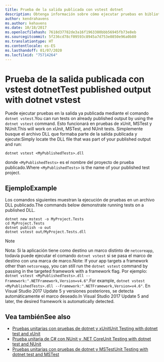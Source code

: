```yaml
---
title: Prueba de la salida publicada con vstest dotnet
description: Obtenga información sobre cómo ejecutar pruebas en bibliotecas publicadas en lugar de código fuente, con el comando dotnet vstest.
author: kendrahavens
ms.author: kehavens
ms.date: 10/18/2017
ms.openlocfilehash: 7618d37782de3a16f1963380bbb56945fb73e8eb
ms.sourcegitcommit: 5f236cd78cf09593c8945a7d753e0850e96a0b80
ms.translationtype: HT
ms.contentlocale: es-ES
ms.lasthandoff: 01/07/2020
ms.locfileid: "75714264"
---
```

# <a name="test-published-output-with-dotnet-vstest"></a><span data-ttu-id="bfe1e-103">Prueba de la salida publicada con vstest dotnet</span><span class="sxs-lookup"><span data-stu-id="bfe1e-103">Test published output with dotnet vstest</span></span>

<span data-ttu-id="bfe1e-104">Puede ejecutar pruebas en la salida ya publicada mediante el comando `dotnet vstest`.</span><span class="sxs-lookup"><span data-stu-id="bfe1e-104">You can run tests on already published output by using the `dotnet vstest` command.</span></span> <span data-ttu-id="bfe1e-105">Esto funcionará en pruebas de xUnit, MSTest y NUnit.</span><span class="sxs-lookup"><span data-stu-id="bfe1e-105">This will work on xUnit, MSTest, and NUnit tests.</span></span> <span data-ttu-id="bfe1e-106">Simplemente busque el archivo DLL que formaba parte de la salida publicada y ejecute:</span><span class="sxs-lookup"><span data-stu-id="bfe1e-106">Simply locate the DLL file that was part of your published output and run:</span></span>

```dotnetcli
dotnet vstest <MyPublishedTests>.dll
```

<span data-ttu-id="bfe1e-107">donde `<MyPublishedTests>` es el nombre del proyecto de prueba publicado.</span><span class="sxs-lookup"><span data-stu-id="bfe1e-107">Where `<MyPublishedTests>` is the name of your published test project.</span></span>

## <a name="example"></a><span data-ttu-id="bfe1e-108">Ejemplo</span><span class="sxs-lookup"><span data-stu-id="bfe1e-108">Example</span></span>

<span data-ttu-id="bfe1e-109">Los comandos siguientes muestran la ejecución de pruebas en un archivo DLL publicado.</span><span class="sxs-lookup"><span data-stu-id="bfe1e-109">The commands below demonstrate running tests on a published DLL.</span></span>

```dotnetcli
dotnet new mstest -o MyProject.Tests
cd MyProject.Tests
dotnet publish -o out
dotnet vstest out/MyProject.Tests.dll
```

> [!NOTE]
> <span data-ttu-id="bfe1e-110">Nota: Si la aplicación tiene como destino un marco distinto de `netcoreapp`, todavía puede ejecutar el comando `dotnet vstest` si se pasa el marco de destino con una marca de marco.</span><span class="sxs-lookup"><span data-stu-id="bfe1e-110">Note: If your app targets a framework other than `netcoreapp`, you can still run the `dotnet vstest` command by passing in the targeted framework with a framework flag.</span></span> <span data-ttu-id="bfe1e-111">Por ejemplo: `dotnet vstest <MyPublishedTests>.dll --Framework:".NETFramework,Version=v4.6"`.</span><span class="sxs-lookup"><span data-stu-id="bfe1e-111">For example, `dotnet vstest <MyPublishedTests>.dll --Framework:".NETFramework,Version=v4.6"`.</span></span> <span data-ttu-id="bfe1e-112">En Visual Studio 2017 Update 5 y versiones posteriores, se detecta automáticamente el marco deseado.</span><span class="sxs-lookup"><span data-stu-id="bfe1e-112">In Visual Studio 2017 Update 5 and later, the desired framework is automatically detected.</span></span>

## <a name="see-also"></a><span data-ttu-id="bfe1e-113">Vea también</span><span class="sxs-lookup"><span data-stu-id="bfe1e-113">See also</span></span>

- [<span data-ttu-id="bfe1e-114">Pruebas unitarias con pruebas de dotnet y xUnit</span><span class="sxs-lookup"><span data-stu-id="bfe1e-114">Unit Testing with dotnet test and xUnit</span></span>](unit-testing-with-dotnet-test.md)
- [<span data-ttu-id="bfe1e-115">Prueba unitaria de C# con NUnit y .NET Core</span><span class="sxs-lookup"><span data-stu-id="bfe1e-115">Unit Testing with dotnet test and NUnit</span></span>](unit-testing-with-nunit.md)
- [<span data-ttu-id="bfe1e-116">Pruebas unitarias con pruebas de dotnet y MSTest</span><span class="sxs-lookup"><span data-stu-id="bfe1e-116">Unit Testing with dotnet test and MSTest</span></span>](unit-testing-with-mstest.md)
